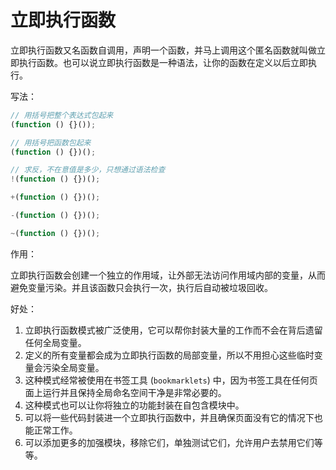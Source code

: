 # 立即执行函数

立即执行函数又名函数自调用，声明一个函数，并马上调用这个匿名函数就叫做立即执行函数。也可以说立即执行函数是一种语法，让你的函数在定义以后立即执行。

写法：

```js
// 用括号把整个表达式包起来
(function () {}());

// 用括号把函数包起来
(function () {})();

// 求反，不在意值是多少，只想通过语法检查
!(function () {})();

+(function () {})();

-(function () {})();

~(function () {})();
```

作用：

立即执行函数会创建一个独立的作用域，让外部无法访问作用域内部的变量，从而避免变量污染。并且该函数只会执行一次，执行后自动被垃圾回收。

好处：

1. 立即执行函数模式被广泛使用，它可以帮你封装大量的工作而不会在背后遗留任何全局变量。
2. 定义的所有变量都会成为立即执行函数的局部变量，所以不用担心这些临时变量会污染全局变量。
3. 这种模式经常被使用在书签工具 (`bookmarklets`) 中，因为书签工具在任何页面上运行并且保持全局命名空间干净是非常必要的。
4. 这种模式也可以让你将独立的功能封装在自包含模块中。
5. 可以将一些代码封装进一个立即执行函数中，并且确保页面没有它的情况下也能正常工作。
6. 可以添加更多的加强模块，移除它们，单独测试它们，允许用户去禁用它们等等。
